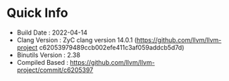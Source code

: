 # Quick Info
* Build Date : 2022-04-14
* Clang Version : ZyC clang version 14.0.1 (https://github.com/llvm/llvm-project c62053979489ccb002efe411c3af059addcb5d7d)
* Binutils Version : 2.38
* Compiled Based : https://github.com/llvm/llvm-project/commit/c6205397

